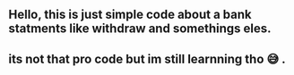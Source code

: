 ## Hello, this is just simple code about a bank statments like withdraw and somethings eles. 
## its not that pro code but im still learnning tho 😅 .
